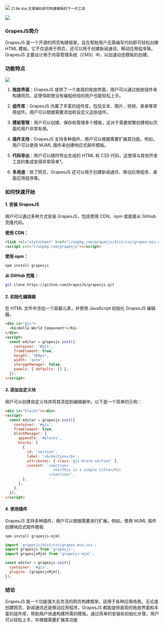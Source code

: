 <img src="/assets/image/240920-grapesjs-1.png">
<small>21.9k star,无需编码即可构建模板的下一代工具</small>

![](/assets/image/240920-grapesjs-1.png)

### GrapesJS简介

GrapesJS 是一个开源的网页构建框架，旨在帮助用户无需编写代码即可轻松创建 HTML 模板。它不仅适用于网页，还可以用于创建新闻通讯、移动应用程序等。GrapesJS 主要设计用于内容管理系统（CMS）中，以加速动态模板的创建。

### 功能特点

![](/assets/image/240920-grapesjs.png)

1. **拖放界面**：GrapesJS 提供了一个直观的拖放界面，用户可以通过拖放组件来构建网页。这使得即使没有编程经验的用户也能轻松上手。

2. **组件库**：GrapesJS 内置了丰富的组件库，包括文本、图片、视频、表单等常用组件。用户可以根据需要添加和自定义这些组件。

3. **模板管理**：用户可以创建、保存和管理多个模板，这对于需要频繁创建相似页面的用户非常有用。

4. **插件支持**：GrapesJS 支持多种插件，用户可以根据需要扩展其功能。例如，用户可以使用 MJML 插件来创建响应式邮件模板。

5. **代码导出**：用户可以随时导出生成的 HTML 和 CSS 代码，这使得与其他开发工具的集成变得非常简单³。

6. **多用途**：除了网页，GrapesJS 还可以用于创建新闻通讯、移动应用程序、桌面应用程序等。

### 如何快速开始

#### 1. 安装 GrapesJS

用户可以通过多种方式安装 GrapesJS，包括使用 CDN、npm 或直接从 GitHub 克隆代码。

**使用 CDN：**
```html
<link rel="stylesheet" href="//unpkg.com/grapesjs/dist/css/grapes.min.css">
<script src="//unpkg.com/grapesjs"></script>
```

**使用 npm：**
```bash
npm install grapesjs
```

**从 GitHub 克隆：**
```bash
git clone https://github.com/GrapesJS/grapesjs.git
```

#### 2. 初始化编辑器

在 HTML 文件中添加一个容器元素，并使用 JavaScript 初始化 GrapesJS 编辑器。
```html
<div id="gjs">
  <h1>Hello World Component!</h1>
</div>
<script>
  const editor = grapesjs.init({
    container: '#gjs',
    fromElement: true,
    height: '300px',
    width: 'auto',
    storageManager: false,
    panels: { defaults: [] },
  });
</script>
```

#### 3. 添加自定义块

用户可以创建自定义块并将其添加到编辑器中。以下是一个简单的示例：
```html
<div id="blocks"></div>
<script>
  const editor = grapesjs.init({
    container: '#gjs',
    fromElement: true,
    blockManager: {
      appendTo: '#blocks',
      blocks: [
        {
          id: 'section',
          label: '<b>Section</b>',
          attributes: { class:'gjs-block-section' },
          content: `<section>
                      <h1>This is a simple title</h1>
                    </section>`,
        },
      ],
    },
  });
</script>
```

#### 4. 使用插件

GrapesJS 支持多种插件，用户可以根据需要进行扩展。例如，使用 MJML 插件创建响应式邮件模板
```bash
npm install grapesjs-mjml
```
```javascript
import 'grapesjs/dist/css/grapes.min.css';
import grapesjs from 'grapesjs';
import grapesjsMjml from 'grapesjs-mjml';

const editor = grapesjs.init({
  container: '#gjs',
  plugins: [grapesjsMjml],
});
```

### 结论

GrapesJS 是一个功能强大且灵活的网页构建框架，适用于各种应用场景。无论是创建网页、新闻通讯还是移动应用程序，GrapesJS 都能提供直观的拖放界面和丰富的组件库，帮助用户快速构建所需的模板。通过简单的安装和初始化步骤，用户可以轻松上手，并根据需要扩展其功能


